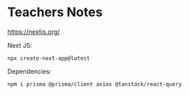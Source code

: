# Teachers Notes

https://nextjs.org/

Next JS:
```
npx create-next-app@latest
```

Dependencies:
```
npm i prisma @prisma/client axios @tanstack/react-query
```